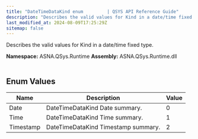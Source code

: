 ```yaml
---
title: "DateTimeDataKind enum         | QSYS API Reference Guide"
description: "Describes the valid values for Kind in a date/time fixed type. "
last_modified_at: 2024-08-09T17:25:29Z
sitemap: false
---
```


Describes the valid values for Kind in a date/time fixed type.

**Namespace:** ASNA.QSys.Runtime
**Assembly:** ASNA.QSys.Runtime.dll
<br>
<br>

## Enum Values

| Name | Description | Value
| --- | --- | --- 
| Date | DateTimeDataKind Date summary. | 0 |
| Time | DateTimeDataKind Time summary. | 1 |
| Timestamp | DateTimeDataKind Timestamp summary. | 2 |

